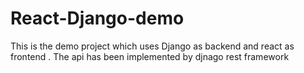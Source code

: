 # React-Django-demo
This is the demo project which uses Django as backend and react as frontend . The api has been implemented by djnago rest framework 
